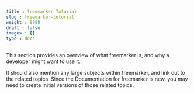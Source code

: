 ```yaml
---
title : freemarker Tutorial
slug : freemarker-tutorial
weight : 9998
draft : false
images : []
type : docs
---
```


This section provides an overview of what freemarker is, and why a developer might want to use it.

It should also mention any large subjects within freemarker, and link out to the related topics.  Since the Documentation for freemarker is new, you may need to create initial versions of those related topics.

